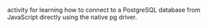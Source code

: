 activity for learning how to connect to a PostgreSQL database from JavaScript directly using the native pg driver.